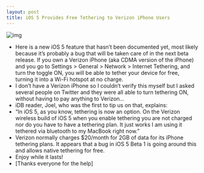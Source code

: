 ```yaml
---
layout: post
title: iOS 5 Provides Free Tethering to Verizon iPhone Users
---
```

![img](http://media.idownloadblog.com/wp-content/uploads/2011/06/Verizon-iOS-5-Free-Tethering.jpeg)
* Here is a new iOS 5 feature that hasn’t been documented yet, most likely because it’s probably a bug that will be taken care of in the next beta release. If you own a Verizon iPhone (aka CDMA version of the iPhone) and you go to Settings > General > Network > Internet Tethering, and turn the toggle ON, you will be able to tether your device for free, turning it into a Wi-Fi hotspot at no charge.
* I don’t have a Verizon iPhone so I couldn’t verify this myself but I asked several people on Twitter and they were all able to turn tethering ON, without having to pay anything to Verizon…
* iDB reader, Joel, who was the first to tip us on that, explains:
* “In iOS 5, as you know, tethering is now an option. On the Verizon wireless build of iOS 5 when you enable tethering you are not charged nor do you have to have a tethering plan. It just works I am using it tethered via bluetooth to my MacBook right now.”
* Verizon normally charges $20/month for 2GB of data for its iPhone tethering plans. It appears that a bug in iOS 5 Beta 1 is going around this and allows native tethering for free.
* Enjoy while it lasts!
* [Thanks everyone for the help]

